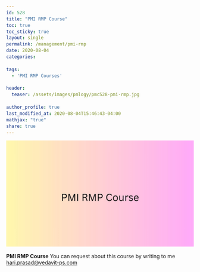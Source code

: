 ```yaml
---
id: 528    
title: "PMI RMP Course"
toc: true
toc_sticky: true
layout: single
permalink: /management/pmi-rmp
date: 2020-08-04
categories:

tags: 
  - 'PMI RMP Courses'

header:
  teaser: /assets/images/pmlogy/pmc528-pmi-rmp.jpg

author_profile: true
last_modified_at: 2020-08-04T15:46:43-04:00
mathjax: "true"
share: true
---
```


![PMI RMP](/assets/images/pmlogy/pmc528-pmi-rmp.jpg)

**PMI RMP Course**
You can request about this course by writing to me hari.prasad@vedavit-ps.com 

